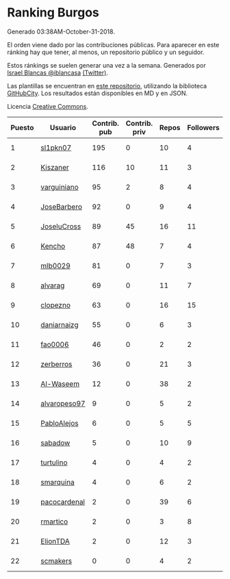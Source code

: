 # Ranking Burgos

Generado 03:38AM-October-31-2018.

El orden viene dado por las contribuciones públicas. Para aparecer en este ránking hay que tener, al menos, un repositorio público y un seguidor.

Estos ránkings se suelen generar una vez a la semana. Generados por [Israel Blancas @iblancasa](https://github.com/iblancasa/) [(Twitter)](https://twitter.com/iblancasa).

Las plantillas se encuentran en [este repositorio](https://github.com/iblancasa/GH-Spanish-Ranking), utilizando la biblioteca [GitHubCity](https://github.com/iblancasa/GitHubCity). Los resultados están disponibles en MD y en JSON.

Licencia [Creative Commons](https://creativecommons.org/licenses/by/4.0/).

| Puesto   |  Usuario  | Contrib. pub | Contrib. priv |Repos| Followers | Desde |  Avatar  |
|----------|-----------|--------------|---------------|-----|-----------|-------|----------|
|1|[sl1pkn07](https://github.com/sl1pkn07)|195|0|10|4|2010-11-01|![sl1pkn07]()|
|2|[Kiszaner](https://github.com/Kiszaner)|116|10|11|3|2014-10-08|![Kiszaner]()|
|3|[varguiniano](https://github.com/varguiniano)|95|2|8|4|2013-03-03|![varguiniano]()|
|4|[JoseBarbero](https://github.com/JoseBarbero)|92|0|9|4|2016-02-25|![JoseBarbero]()|
|5|[JoseluCross](https://github.com/JoseluCross)|89|45|16|11|2015-08-27|![JoseluCross]()|
|6|[Kencho](https://github.com/Kencho)|87|48|7|4|2012-07-11|![Kencho]()|
|7|[mlb0029](https://github.com/mlb0029)|81|0|7|3|2016-10-25|![mlb0029]()|
|8|[alvarag](https://github.com/alvarag)|69|0|11|7|2014-11-21|![alvarag]()|
|9|[clopezno](https://github.com/clopezno)|63|0|16|15|2012-02-20|![clopezno]()|
|10|[daniarnaizg](https://github.com/daniarnaizg)|55|0|6|3|2016-10-24|![daniarnaizg]()|
|11|[fao0006](https://github.com/fao0006)|46|0|2|2|2017-10-31|![fao0006]()|
|12|[zerberros](https://github.com/zerberros)|36|0|21|3|2013-11-13|![zerberros]()|
|13|[Al-Waseem](https://github.com/Al-Waseem)|12|0|38|2|2013-12-26|![Al-Waseem]()|
|14|[alvaropeso97](https://github.com/alvaropeso97)|9|0|5|2|2016-10-23|![alvaropeso97]()|
|15|[PabloAlejos](https://github.com/PabloAlejos)|6|0|5|5|2014-10-09|![PabloAlejos]()|
|16|[sabadow](https://github.com/sabadow)|5|0|10|9|2012-02-08|![sabadow]()|
|17|[turtulino](https://github.com/turtulino)|4|0|4|2|2011-08-25|![turtulino]()|
|18|[smarquina](https://github.com/smarquina)|4|0|6|2|2015-04-29|![smarquina]()|
|19|[pacocardenal](https://github.com/pacocardenal)|2|0|39|6|2013-09-12|![pacocardenal]()|
|20|[rmartico](https://github.com/rmartico)|2|0|3|8|2012-10-11|![rmartico]()|
|21|[ElionTDA](https://github.com/ElionTDA)|2|0|12|3|2013-09-21|![ElionTDA]()|
|22|[scmakers](https://github.com/scmakers)|0|0|4|2|2017-04-05|![scmakers]()|

